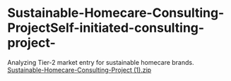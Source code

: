 # Sustainable-Homecare-Consulting-ProjectSelf-initiated-consulting-project-
Analyzing Tier-2 market entry for sustainable homecare brands.
[Sustainable-Homecare-Consulting-Project (1).zip](https://github.com/user-attachments/files/21177027/Sustainable-Homecare-Consulting-Project.1.zip)
